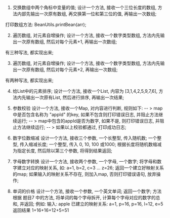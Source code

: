 1. 交换数组中两个角标中变量的值;
设计一个方法, 接收一个三位长度的数组, 方法内部先输出一次原有数组, 再交换第一位和第三位的值, 再输出一次数组;

打印数组方法: BeanUtils.printBean(arr); 

2. 遍历数组, 对元素自增操作; 
设计一个方法, 接收一个数字类型数组, 方法内先输出一次原有数组, 然后对每个元素+1, 再输出一次数组;

有三种写法, 都实现出来; 

3. 遍历数组, 对元素自增操作; 
设计一个方法, 接收一个数字类型数组, 方法内先输出一次原有数组, 然后对每个元素+2, 再输出一次数组;

有两种写法, 都实现出来; 

4. 给List中的元素排序;
设计一个方法, 接收一个List, 内容为 [3,1,4,2,5,9,7,6],  方法内先输出一次原有List, 然后进行排序, 再输出一次结果; 

5. 参数校验
设计一个方法, 接收一个Map, 对内容进行判断, 规则如下:
-- > map中是否包含名称为 "appId" 的key, 如果不包含则打印错误日志, 并阻止方法继续运行; 
-- > map中包含的appId是否为数字, 如果不是, 则打印错误日志, 并阻止方法继续运行;
-- > 如果以上校验都通过, 打印成功日志; 

6. 数字位数缩减
设计一个方法, 接收三个参数, 一个长整型, 传入随机数; 一个整型, 传入缩减长度; 一个整型, 传入 0, 10, 100 或1000;
根据长度将随机数缩减为指定长度,  然后除以第三个参数, 将得到结果返回; 

7. 字母数字转换
设计一个方法, 接收两个参数, 一个字母, 一个数字;
将字母和数字建立对应的映射关系, 如: a=1, b=2, c=3 ... z=26;
返回一个建立好映射关系的map;
如果输入的映射关系不存在, 则加入map, 否则打印错误语句, 放弃操作;

8. 单词的价格
设计一个方法, 接收一个参数, 一个英文单词; 返回一个数字;
方法根据 题目7 中的方法, 将单词的每个字母拆开, 计算每个字母对应的数字的总和, 并返回; 
例如: 
输入: apple
已建立的映射关系: a=1, p=16, p=16, l=12, e=5
返回结果 1+16+16+12+5=51
